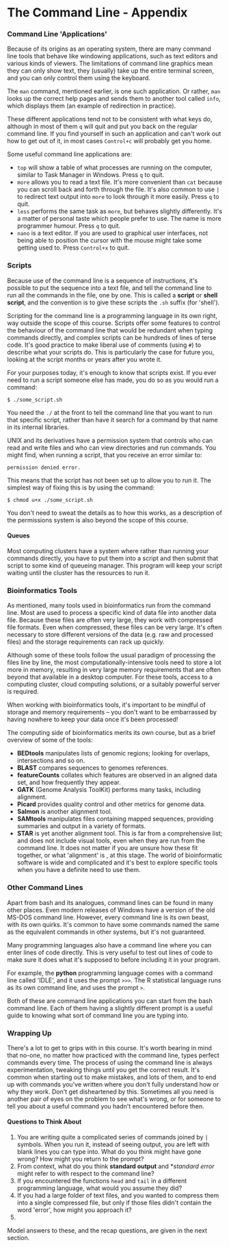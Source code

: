 # The Command Line - Appendix

### Command Line 'Applications'

Because of its origins as an operating system, there are many command line tools that behave like windowing applications, such as text editors and various kinds of viewers. The limitations of command line graphics mean they can only show text, they (usually) take up the entire terminal screen, and you can only control them using the keyboard.

The `man` command, mentioned earlier, is one such application. Or rather, `man` looks up the correct help pages and sends them to another tool called `info`, which displays them (an example of redirection in practice).

These different applications tend not to be consistent with what keys do, although in most of them `q` will quit and put you back on the regular command line. If you find yourself in such an application and can't work out how to get out of it, in most cases `Control+c` will probably get you home.

Some useful command line applications are:
- `top` will show a table of what processes are running on the computer, similar to Task Manager in Windows. Press `q` to quit.
- `more` allows you to read a text file. It's more convenient than `cat` because you can scroll back and forth through the file. It's also common to use `|` to redirect text output into `more` to look through it more easily. Press `q` to quit.
- `less` performs the same task as `more`, but behaves slightly differently. It's a matter of personal taste which people prefer to use. The name is more programmer humour. Press `q` to quit.
- `nano` is a text editor. If you are used to graphical user interfaces, not being able to position the cursor with the mouse might take some getting used to. Press `Control+x` to quit.

### Scripts

Because use of the command line is a sequence of instructions, it's possible to put the sequence into a text file, and tell the command line to run all the commands in the file, one by one. This is called a **script** or **shell script**, and the convention is to give these scripts the `.sh` suffix (for 'shell').

Scripting for the command line is a programming language in its own right, way outside the scope of this course. Scripts offer some features to control the behaviour of the command line that would be redundant when typing commands directly, and complex scripts can be hundreds of lines of terse code. It's good practice to make liberal use of comments (using `#`) to describe what your scripts do. This is particularly the case for future you, looking at the script months or years after you wrote it.

For your purposes today, it's enough to know that scripts exist. If you ever need to run a script someone else has made, you do so as you would run a command:

`$ ./some_script.sh`

You need the `./` at the front to tell the command line that you want to run that specific script, rather than have it search for a command by that name in its internal libraries.

UNIX and its derivatives have a permission system that controls who can read and write files and who can view directories and run commands. You might find, when running a script, that you receive an error similar to:

`permission denied error.`

This means that the script has not been set up to allow you to run it. The simplest way of fixing this is by using the command:

`$ chmod u+x ./some_script.sh`

You don't need to sweat the details as to how this works, as a description of the permissions system is also beyond the scope of this course.

#### Queues

Most computing clusters have a system where rather than running your commands directly, you have to put them into a script and then submit that script to some kind of queueing manager. This program will keep your script waiting until the cluster has the resources to run it.

### Bioinformatics Tools

As mentioned, many tools used in bioinformatics run from the command line. Most are used to process a specific kind of data file into another data file. Because these files are often very large, they work with compressed file formats. Even when compressed, these files can be very large. It's often necessary to store different versions of the data (e.g. raw and processed files) and the storage requirements can rack up quickly.

Although some of these tools follow the usual paradigm of processing the files line by line, the most computationally-intensive tools need to store a lot more in memory, resulting in very large memory requirements that are often beyond that available in a desktop computer. For these tools, access to a computing cluster, cloud computing solutions, or a suitably powerful server is required.

When working with bioinformatics tools, it's important to be mindful of storage and memory requirements – you don't want to be embarrassed by having nowhere to keep your data once it's been processed!

The computing side of bioinformatics merits its own course, but as a brief overview of some of the tools:
- **BEDtools** manipulates lists of genomic regions; looking for overlaps, intersections and so on.
- **BLAST** compares sequences to genomes references.
- **featureCounts** collates which features are observed in an aligned data set, and how frequently they appear.
- **GATK** (Genome Analysis ToolKit) performs many tasks, including alignment.
- **Picard** provides quality control and other metrics for genome data.
- **Salmon** is another alignment tool.
- **SAMtools** manipulates files containing mapped sequences, providing summaries and output in a variety of formats.
- **STAR** is yet another alignment tool.
This is far from a comprehensive list; and does not include visual tools, even when they are run from the command line. It does not matter if you are unsure how these fit together, or what 'alignment' is , at this stage. The world of bioinformatic software is wide and complicated and it's best to explore specific tools when you have a definite need to use them.


### Other Command Lines

Apart from bash and its analogues, command lines can be found in many other places. Even modern releases of Windows have a version of the old MS-DOS command line. However, every command line is its own beast, with its own quirks. It's common to have some commands named the same as the equivalent commands in other systems, but it's not guaranteed.

Many programming languages also have a command line where you can enter lines of code directly. This is very useful to test out lines of code to make sure it does what it's supposed to before including it in your program.

For example, the **python** programming language comes with a command line called 'IDLE', and it uses the prompt `>>>`. The R statistical language runs as its own command line, and uses the prompt `>`.

Both of these are command line applications you can start from the bash command line. Each of them having a slightly different prompt is a useful guide to knowing what sort of command line you are typing into.

### Wrapping Up

There's a lot to get to grips with in this course. It's worth bearing in mind that no-one, no matter how practiced with the command line, types perfect commands every time. The process of using the command line is always experimentation, tweaking things until you get the correct result. It's common when starting out to make mistakes, and lots of them, and to end up with commands you've written where you don't fully understand how or why they work. Don't get disheartened by this. Sometimes all you need is another pair of eyes on the problem to see what's wrong, or for someone to tell you about a useful command you hadn't encountered before then.

#### Questions to Think About

1. You are writing quite a complicated series of commands joined by `|` symbols. When you run it, instead of seeing output, you are left with blank lines you can type into. What do you think might have gone wrong? How might you return to the prompt?
2. From context, what do you think **standard output** and **standard error* might refer to with respect to the command line?
3. If you encountered the functions `head` and `tail` in a different programming language, what would you assume they did?
4. If you had a large folder of text files, and you wanted to compress them into a single compressed file, but only if those files didn't contain the word 'error', how might you approach it?
5. 

Model answers to these, and the recap questions, are given in the next section.
